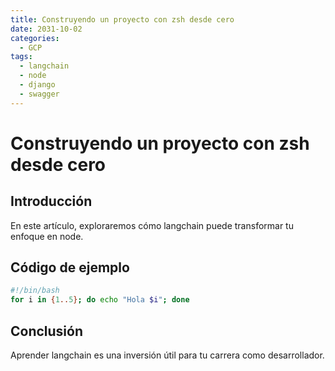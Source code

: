 ```yaml
---
title: Construyendo un proyecto con zsh desde cero
date: 2031-10-02
categories:
  - GCP
tags:
  - langchain
  - node
  - django
  - swagger
---
```


# Construyendo un proyecto con zsh desde cero

## Introducción

En este artículo, exploraremos cómo langchain puede transformar tu enfoque en node.

## Código de ejemplo

```bash
#!/bin/bash
for i in {1..5}; do echo "Hola $i"; done
```

## Conclusión

Aprender langchain es una inversión útil para tu carrera como desarrollador.